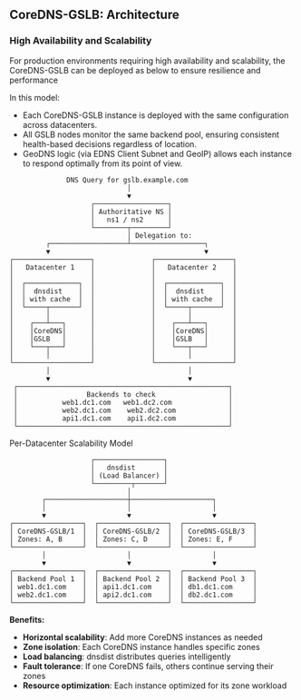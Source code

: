 
## CoreDNS-GSLB: Architecture

### High Availability and Scalability

For production environments requiring high availability and scalability, 
the CoreDNS-GSLB can be deployed as below to ensure resilience and performance

In this model:
  - Each CoreDNS-GSLB instance is deployed with the same configuration across datacenters.
  - All GSLB nodes monitor the same backend pool, ensuring consistent health-based decisions regardless of location.
  - GeoDNS logic (via EDNS Client Subnet and GeoIP) allows each instance to respond optimally from its point of view.

```
              DNS Query for gslb.example.com
                             │
                             ▼
                    ┌──────────────────┐
                    │ Authoritative NS │
                    │   ns1 / ns2      │
                    └────────┬─────────┘
                             │ Delegation to:
         ┌───────────────────┴──────────────────┐
         ▼                                      ▼
┌───────────────────┐              ┌───────────────────┐
│   Datacenter 1    │              │   Datacenter 2    │
│                   │              │                   │
│  ┌─────────────┐  │              │  ┌─────────────┐  │
│  │  dnsdist    │  │              │  │  dnsdist    │  │
│  │ with cache  │  │              │  │ with cache  │  │
│  └─────┬───────┘  │              │  └─────┬───────┘  │
│        │          │              │        │          │
│    ┌───┴───┐      │              │    ┌───┴───┐      │
│    │CoreDNS│      │              │    │CoreDNS│      │
│    │GSLB   │      │              │    │GSLB   │      │
│    └───┬───┘      │              │    └───┬───┘      │
│        │          │              │        │          │
└───────────────────┘              └───────────────────┘
         │                                  │           
         ▼                                  ▼           
 ┌────────────────────────────────────────────────────┐
 │                 Backends to check                  │
 │           web1.dc1.com   web1.dc2.com              │
 │           web2.dc1.com    web2.dc2.com             │
 │           api1.dc1.com    api1.dc2.com             │
 └────────────────────────────────────────────────────┘
```

Per-Datacenter Scalability Model

```
                    ┌─────────────────┐
                    │   dnsdist       │
                    │ (Load Balancer) │
                    └─────────┬───────┘
                             │
        ┌────────────────────┼────────────────────┐
        │                    │                    │
        ▼                    ▼                    ▼
┌─────────────────┐  ┌─────────────────┐  ┌─────────────────┐
│ CoreDNS-GSLB/1  │  │ CoreDNS-GSLB/2  │  │ CoreDNS-GSLB/3  │
│ Zones: A, B     │  │ Zones: C, D     │  │ Zones: E, F     │
└─────────────────┘  └─────────────────┘  └─────────────────┘
        │                    │                    │
        ▼                    ▼                    ▼
┌─────────────────┐  ┌─────────────────┐  ┌─────────────────┐
│ Backend Pool 1  │  │ Backend Pool 2  │  │ Backend Pool 3  │
│ web1.dc1.com    │  │ api1.dc1.com    │  │ db1.dc1.com     │
│ web2.dc1.com    │  │ api2.dc1.com    │  │ db2.dc1.com     │
└─────────────────┘  └─────────────────┘  └─────────────────┘
```

**Benefits:**
- **Horizontal scalability**: Add more CoreDNS instances as needed
- **Zone isolation**: Each CoreDNS instance handles specific zones
- **Load balancing**: dnsdist distributes queries intelligently
- **Fault tolerance**: If one CoreDNS fails, others continue serving their zones
- **Resource optimization**: Each instance optimized for its zone workload
